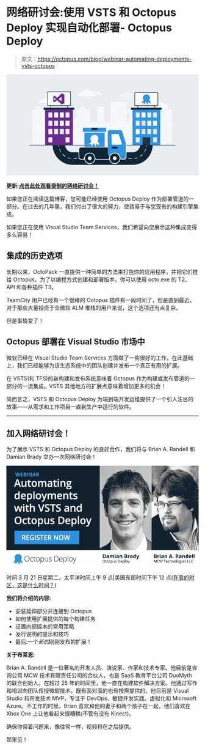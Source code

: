 # 网络研讨会:使用 VSTS 和 Octopus Deploy 实现自动化部署- Octopus Deploy

> 原文：<https://octopus.com/blog/webinar-automating-deployments-vsts-octopus>

![Webinar: Automating deployments with VSTS and Octopus Deploy](img/2d0848edd73865713e9c9881a78c02f2.png)

**更新:[点击此处观看录制的网络研讨会！](https://www.youtube.com/watch?v=IGKRPfWaDiE)**

如果您正在阅读这篇博客，您可能已经使用 Octopus Deploy 作为部署管道的一部分。在过去的几年里，我们付出了很大的努力，使其易于与您现有的构建引擎集成。

如果您正在使用 Visual Studio Team Services，我们希望向您展示这种集成变得多么容易！

## 集成的历史选项

长期以来，OctoPack 一直提供一种简单的方法来打包你的应用程序，并把它们推给 Octopus，为了以编程方式创建和部署版本，你可以使用 octo.exe 的 T2、API 和各种插件 T3。

TeamCity 用户已经有一个很棒的 Octopus 插件有一段时间了，但是直到最近，对于那些大量投资于全微软 ALM 堆栈的用户来说，这个选项还有点复杂。

但是事情变了！

## Octopus 部署在 Visual Studio 市场中

微软已经在 Visual Studio Team Services 方面做了一些很好的工作，在此基础上，我们已经能够为该生态系统中的团队创建并发布一个真正有用的扩展。

在 VSTS(和 TFS)的新构建和发布系统意味着 Octopus 作为构建或发布管道的一部分的一流集成。VSTS 其他地方的扩展点意味着增加更多的机会！

简而言之，VSTS 和 Octopus Deploy 为端到端开发运维提供了一个引人注目的故事——从需求和工作项目一直到生产中运行的软件。

* * *

## 加入网络研讨会！

为了展示 VSTS 和 Octopus Deploy 的良好合作，我们将与 Brian A. Randell 和 Damian Brady 举办一次网络研讨会！

[![Watch the Webinar here](img/cda927a2f290200af1be2e8220f88382.png)](https://www.youtube.com/watch?v=nmw1fonLTbs)

时间:3 月 21 日星期二，太平洋时间上午 9 点|美国东部时间下午 12 点([在我的时区，这是什么时间？](https://www.timeanddate.com/worldclock/fixedtime.html?msg=Automating+deployments+with+VSTS+and+Octopus+Deploy&iso=2017-03-21T16:00:00.0000000))

**我们将介绍的内容:**

*   安装延伸部分并连接到 Octopus
*   如何使用扩展提供的每个构建任务
*   设置内部版本的常用策略
*   发行说明的提示和技巧
*   最后:一个*新的*刚刚发布的扩展！

**关于布莱恩:**

Brian A. Randell 是一位著名的开发人员、演说家、作家和技术专家。他目前是咨询公司 MCW 技术有限责任公司的合伙人，也是 SaaS 教育平台公司 DuoMyth 的联合创始人。在超过 25 年的时间里，他一直在构建软件解决方案。他通过写作和培训向团队传授微软技术，既有面对面的也有按需提供的。他目前是 Visual Studio 和开发技术 MVP，专注于 DevOps、敏捷开发实践、虚拟化和 Microsoft Azure。不工作的时候，Brian 喜欢和他的妻子和两个孩子在一起，他们喜欢在 Xbox One 上让他看起来很糟糕(不管有没有 Kinect)。

确保你带着问题来，像往常一样，视频将在之后提供。

那里见！